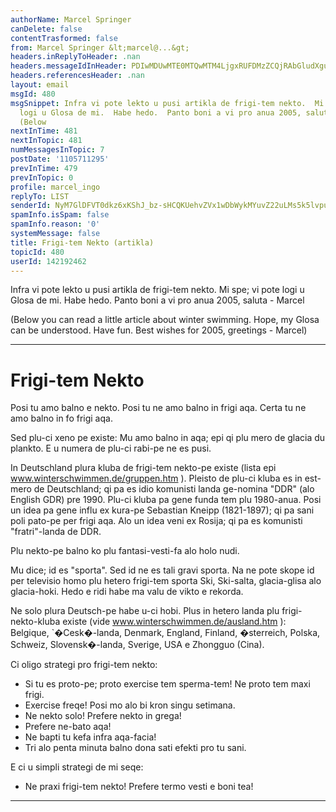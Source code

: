 ```yaml
---
authorName: Marcel Springer
canDelete: false
contentTrasformed: false
from: Marcel Springer &lt;marcel@...&gt;
headers.inReplyToHeader: .nan
headers.messageIdInHeader: PDIwMDUwMTE0MTQwMTM4LjgxRUFDMzZCQjRAbGludXgubG9jYWw+
headers.referencesHeader: .nan
layout: email
msgId: 480
msgSnippet: Infra vi pote lekto u pusi artikla de frigi-tem nekto.  Mi spe; vi pote
  logi u Glosa de mi.  Habe hedo.  Panto boni a vi pro anua 2005, saluta - Marcel
  (Below
nextInTime: 481
nextInTopic: 481
numMessagesInTopic: 7
postDate: '1105711295'
prevInTime: 479
prevInTopic: 0
profile: marcel_ingo
replyTo: LIST
senderId: NyM7GlDFVT0dkz6xKShJ_bz-sHCQKUehvZVx1wDbWykMYuvZ22uLMs5k5lvpuwKF9qDN7tR1cLW4S3fY5RQXc_ytp4PoR28ENj5TeA
spamInfo.isSpam: false
spamInfo.reason: '0'
systemMessage: false
title: Frigi-tem Nekto (artikla)
topicId: 480
userId: 142192462
---
```



Infra vi pote lekto u pusi artikla de frigi-tem nekto.  Mi spe; vi
pote logi u Glosa de mi.  Habe hedo.  Panto boni a vi pro anua 2005,
saluta - Marcel  

   (Below you can read a little article about winter swimming.  Hope,
   my Glosa can be understood.  Have fun.  Best wishes for 2005,
   greetings - Marcel) 


----------------------------------------

Frigi-tem Nekto
===============

   Posi  tu    amo balno e nekto. 
   Posi  tu ne amo balno in    frigi aqa. 
   Certa tu ne amo balno in fo frigi aqa. 

Sed plu-ci xeno pe existe:  Mu amo balno in aqa; epi qi plu mero de
glacia du plankto.  E u numera de plu-ci rabi-pe ne es pusi. 

In Deutschland plura kluba de frigi-tem nekto-pe existe (lista epi
www.winterschwimmen.de/gruppen.htm ).  Pleisto de plu-ci kluba es in
est-mero de Deutschland; qi pa es idio komunisti landa ge-nomina "DDR"
(alo English GDR) pre 1990.  Plu-ci kluba pa gene funda tem plu
1980-anua.  Posi un idea pa gene influ ex kura-pe Sebastian Kneipp
(1821-1897); qi pa sani poli pato-pe per frigi aqa.  Alo un idea veni
ex Rosija; qi pa es komunisti "fratri"-landa de DDR. 

Plu nekto-pe balno ko plu fantasi-vesti-fa alo holo nudi. 

Mu dice; id es "sporta".  Sed id ne es tali gravi sporta.  Na ne pote
skope id per televisio homo plu hetero frigi-tem sporta Ski,
Ski-salta, glacia-glisa alo glacia-hoki.  Hedo e ridi habe ma valu de
vikto e rekorda.  

Ne solo plura Deutsch-pe habe u-ci hobi.  Plus in hetero landa plu
frigi-nekto-kluba existe (vide www.winterschwimmen.de/ausland.htm ):
Belgique, `�Cesk�-landa, Denmark, England, Finland, �sterreich,
Polska, Schweiz, Slovensk�-landa, Sverige, USA e Zhongguo (Cina). 

Ci oligo strategi pro frigi-tem nekto: 
 - Si tu es proto-pe; proto exercise tem sperma-tem!  Ne proto tem
   maxi frigi.  
 - Exercise freqe!  Posi mo alo bi kron singu setimana. 
 - Ne nekto solo!  Prefere nekto in grega! 
 - Prefere ne-bato aqa!  
 - Ne bapti tu kefa infra aqa-facia!
 - Tri alo penta minuta balno dona sati efekti pro tu sani. 

E ci u simpli strategi de mi seqe: 
 - Ne praxi frigi-tem nekto!  Prefere termo vesti e boni tea! 

----------------------------------------



